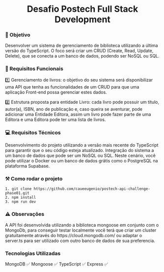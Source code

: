 <h1 align="center">Desafio Postech Full Stack Development</h1>

<h3>🚩 Objetivo</h3>
<p>Desenvolver um sistema de gerenciamento de biblioteca utilizando a última versão do TypeScript. O foco será criar um CRUD (Create, Read, Update, Delete), que se conecta a um banco de dados, podendo ser NoSQL ou SQL.</p>

<h3>📝 Requisitos Funcionais</h3>
<p>1️⃣ Gerenciamento de livros: o objetivo do seu sistema será disponibilizar uma API que tenha as funcionalidades de um CRUD para que uma aplicação Front-end possa gerenciar estes dados.</p>
<p>2️⃣ Estrutura proposta para entidade Livro: cada livro pode possuir um título, autor(a), ISBN, ano de publicação e, caso queira se aventurar, pode adicionar uma Entidade Editora, assim um livro pode fazer parte de uma Editora e uma Editora pode ter uma lista de livros.</p>


<h3>💻 Requisitos Técnicos</h3>
<p>Desenvolvimento do projeto utilizando a versão mais recente do TypeScript para garantir que o seu código esteja atualizado. Integração do sistema a um banco de dados que pode ser um NoSQL ou SQL. Neste cenário, você pode utilizar o Docker ou um banco de dados grátis como o PostgreSQL na plataforma Supabase.</p>

<h3>⚒️ Como rodar o projeto</h3>
<code>1. git clone https://github.com/caueeugenio/postech-api-challenge-phase01.git</code>
<br>
<code>2. npm install</code>
<br>
<code>3. npm run dev</code>

<h3>⚠️ Observações</h3>
<p>A API foi desenvolvida utilizando a biblioteca mongoose em conjunto com o MongoDb, para conseguir testar localmente você terá que criar um cluster gratuitamente através do https://cloud.mongodb.com/ ou adaptar o server.ts para ser utilizado com outro banco de dados de sua preferencia.</p>

<h3>Tecnologias Utilizadas</h3>
<p>MongoDB ✅ Mongoose ✅ TypeScript ✅ Express ✅</p>
